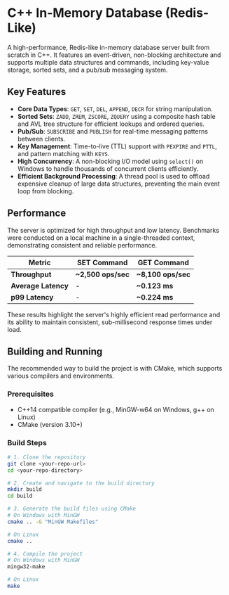 # C++ In-Memory Database (Redis-Like)

A high-performance, Redis-like in-memory database server built from scratch in C++. It features an event-driven, non-blocking architecture and supports multiple data structures and commands, including key-value storage, sorted sets, and a pub/sub messaging system.

## Key Features

* **Core Data Types**: `GET`, `SET`, `DEL`, `APPEND`, `DECR` for string manipulation.
* **Sorted Sets**: `ZADD`, `ZREM`, `ZSCORE`, `ZQUERY` using a composite hash table and AVL tree structure for efficient lookups and ordered queries.
* **Pub/Sub**: `SUBSCRIBE` and `PUBLISH` for real-time messaging patterns between clients.
* **Key Management**: Time-to-live (TTL) support with `PEXPIRE` and `PTTL`, and pattern matching with `KEYS`.
* **High Concurrency**: A non-blocking I/O model using `select()` on Windows to handle thousands of concurrent clients efficiently.
* **Efficient Background Processing**: A thread pool is used to offload expensive cleanup of large data structures, preventing the main event loop from blocking.

## Performance

The server is optimized for high throughput and low latency. Benchmarks were conducted on a local machine in a single-threaded context, demonstrating consistent and reliable performance.

| Metric              | SET Command         | GET Command         |
| ------------------- | ------------------- | ------------------- |
| **Throughput** | **~2,500 ops/sec** | **~8,100 ops/sec** |
| **Average Latency** | -                   | **~0.123 ms** |
| **p99 Latency** | -                   | **~0.224 ms** |

These results highlight the server's highly efficient read performance and its ability to maintain consistent, sub-millisecond response times under load.

## Building and Running

The recommended way to build the project is with CMake, which supports various compilers and environments.

### Prerequisites

* C++14 compatible compiler (e.g., MinGW-w64 on Windows, g++ on Linux)
* CMake (version 3.10+)

### Build Steps

```bash
# 1. Clone the repository
git clone <your-repo-url>
cd <your-repo-directory>

# 2. Create and navigate to the build directory
mkdir build
cd build

# 3. Generate the build files using CMake
# On Windows with MinGW
cmake .. -G "MinGW Makefiles"

# On Linux
cmake ..

# 4. Compile the project
# On Windows with MinGW
mingw32-make

# On Linux
make